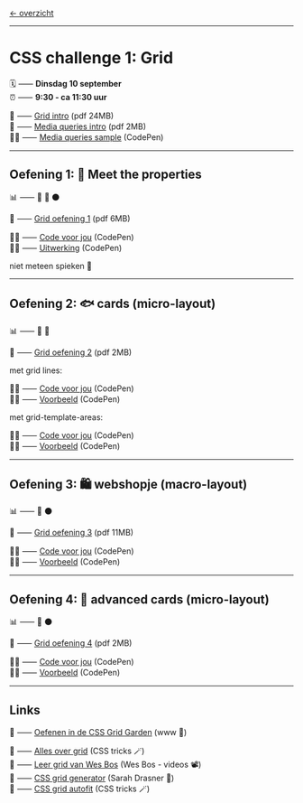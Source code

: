 [← overzicht](CHALLENGES.md)

---

# CSS challenge 1: Grid

🗓️ ⸺ **Dinsdag 10 september**  
⏰ ⸺ **9:30 - ca 11:30 uur**  

📗 ⸺
<a href="pres/FDND-2425-CSSchallenge1-Grid-intro.pdf" target="_blank" rel="noopener noreferrer">Grid intro</a> 
(pdf 24MB)  
📗 ⸺
<a href="pres/FDND-2425-CSSchallenge1-MQ-intro.pdf" target="_blank" rel="noopener noreferrer">Media queries intro</a> 
(pdf 2MB)  
🧑‍💻 ⸺
<a href="https://codepen.io/shooft/pen/gONZPwP" target="_blank" rel="noopener noreferrer">Media queries sample</a> 
(CodePen)  

---

## Oefening 1: 🤝 Meet the properties

📊 ⸺ 🔵 🔴 ⚫️

📙 ⸺ 
<a href="pres/FDND-2425-CSSchallenge1-Grid-oefening1.pdf" target="_blank" rel="noopener noreferrer">Grid oefening 1</a> 
(pdf 6MB)

🧑‍💻 ⸺
<a href="https://codepen.io/shooft/pen/XWLobEm" target="_blank" rel="noopener noreferrer">Code voor jou</a>
(CodePen)  
🧑‍💻 ⸺
<a href="https://codepen.io/shooft/pen/xxomGWE" target="_blank" rel="noopener noreferrer">Uitwerking</a>
(CodePen)

niet meteen spieken 🫣  

---

## Oefening 2: 🐟 cards (micro-layout)

📊 ⸺ 🔵 🔴

📙 ⸺ 
<a href="pres/FDND-2425-CSSchallenge1-Grid-oefening2.pdf" target="_blank" rel="noopener noreferrer">Grid oefening 2</a> 
(pdf 2MB)  

met grid lines:

🧑‍💻 ⸺
<a href="https://codepen.io/shooft/pen/WNqLvmB" target="_blank" rel="noopener noreferrer">Code voor jou</a>
(CodePen)  
🧑‍💻 ⸺
<a href="https://codepen.io/shooft/live/gONZpEd" target="_blank" rel="noopener noreferrer">Voorbeeld</a>
(CodePen)  

met grid-template-areas:

🧑‍💻 ⸺
<a href="https://codepen.io/shooft/pen/PorXPQr" target="_blank" rel="noopener noreferrer">Code voor jou</a>
(CodePen)  
🧑‍💻 ⸺
<a href="https://codepen.io/shooft/live/ZEdVGZb" target="_blank" rel="noopener noreferrer">Voorbeeld</a>
(CodePen)  

---

## Oefening 3: 🛍️ webshopje (macro-layout)

📊 ⸺ 🔴 ⚫️

📙 ⸺ 
<a href="pres/FDND-2425-CSSchallenge1-Grid-oefening3.pdf" target="_blank" rel="noopener noreferrer">Grid oefening 3</a> 
(pdf 11MB)

🧑‍💻 ⸺
<a href="https://codepen.io/shooft/pen/jOjXbpr" target="_blank" rel="noopener noreferrer">Code voor jou</a>
(CodePen)  
🧑‍💻 ⸺
<a href="https://codepen.io/shooft/live/KKjbdBg" target="_blank" rel="noopener noreferrer">Voorbeeld</a>
(CodePen)  

---

## Oefening 4: 🐠 advanced cards (micro-layout)

📊 ⸺ 🔴 ⚫️

📙 ⸺ 
<a href="pres/FDND-2425-CSSchallenge1-Grid-oefening4.pdf" target="_blank" rel="noopener noreferrer">Grid oefening 4</a> 
(pdf 2MB)

🧑‍💻 ⸺ 
<a href="https://codepen.io/shooft/pen/LYKMpMg" target="_blank" rel="noopener noreferrer">Code voor jou</a>
(CodePen)  
🧑‍💻 ⸺
<a href="https://codepen.io/shooft/live/vYqvNvM" target="_blank" rel="noopener noreferrer">Voorbeeld</a>
(CodePen)  

---
 
## Links
🎯 ⸺ [Oefenen in de CSS Grid Garden](https://cssgridgarden.com) (www 🥕)

🎯 ⸺ [Alles over grid](https://css-tricks.com/snippets/css/complete-guide-grid) (CSS tricks 🪄)  
🎯 ⸺ [Leer grid van Wes Bos](https://cssgrid.io) (Wes Bos - videos 📽️)  
🎯 ⸺ [CSS grid generator](https://cssgrid-generator.netlify.app) (Sarah Drasner 🍱)  
🎯 ⸺ [CSS grid autofit](https://css-tricks.com/auto-sizing-columns-css-grid-auto-fill-vs-auto-fit) (CSS tricks 🪄)  
